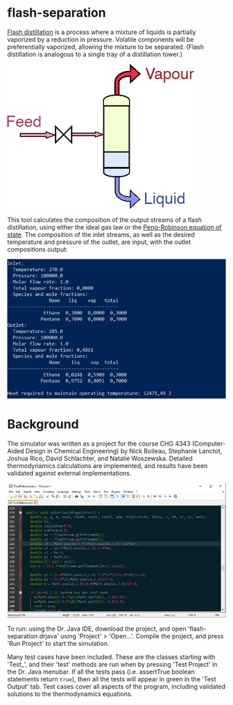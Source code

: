 # flash-separation

[Flash distillation](https://en.wikipedia.org/wiki/Flash_evaporation) is a process where a mixture of liquids is partially vaporized by a reduction in pressure. Volatile components will be preferentially vaporized, allowing the mixture to be separated. (Flash distillation is analogous to a single tray of a distillation tower.)

![Simple diagram of flash distillation](flash-distillation-diagram.png)

This tool calculates the composition of the output streams of a flash distillation, using either the ideal gas law or the [Peng-Robinson equation of state](https://en.wikipedia.org/wiki/Equation_of_state#Peng%E2%80%93Robinson_equation_of_state). The composition of the inlet streams, as well as the desired temperature and pressure of the outlet, are input, with the outlet compositions output:

![Simulator output](simulator-screenshot.png)

# Background

The simulator was written as a project for the course CHG 4343 (Computer-Aided Design in Chemical Engineering) by Nick Boileau, Stephanie Lanctot, Joshua Rico, David Schlachter, and Natalie Woszewska. Detailed thermodynamics calculations are implemented, and results have been validated against external implementations.

![Simulator output](code-screenshot.png)

To run: using the Dr. Java IDE, download the project, and open 'flash-separation.drjava' using 'Project' > 'Open...'. Compile the project, and press 'Run Project' to start the simulation.

Many test cases have been included. These are the classes starting with 'Test_', and their 'test' methods are run when by pressing 'Test Project' in the Dr. Java menubar. If all the tests pass (i.e. assertTrue boolean statements return `true`), then all the tests will appear in green in the 'Test Output' tab. Test cases cover all aspects of the program, including validated solutions to the thermodynamics equations.
